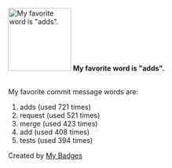 <img src="https://my-badges.github.io/my-badges/favorite-word.png" alt="My favorite word is &quot;adds&quot;." title="My favorite word is &quot;adds&quot;." width="128">
<strong>My favorite word is &quot;adds&quot;.</strong>
<br><br>

My favorite commit message words are:

1. adds (used 721 times)
2. request (used 521 times)
3. merge (used 423 times)
4. add (used 408 times)
5. tests (used 394 times)


Created by <a href="https://github.com/my-badges/my-badges">My Badges</a>
